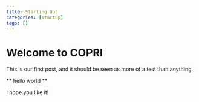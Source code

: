 ```yaml
---
title: Starting Out
categories: [startup]
tags: []
---
```


# Welcome to COPRI

This is our first post, and it should be seen as more of a test than anything.

** hello world **

I hope you like it!
